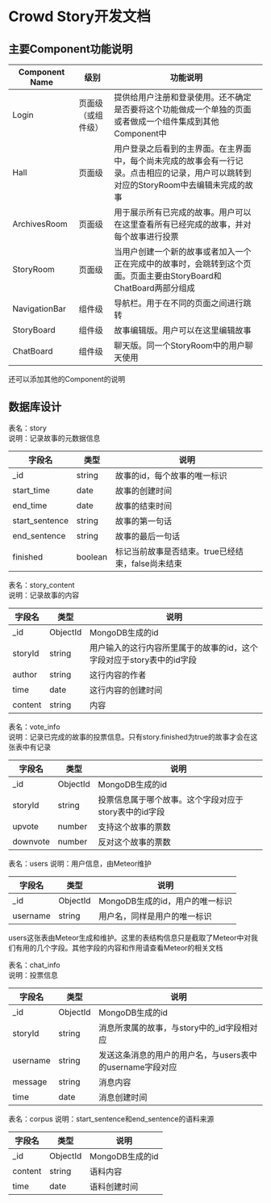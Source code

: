 # Crowd Story开发文档

## 主要Component功能说明

| Component Name | 级别 | 功能说明 |
|----------------|------|---------|
| Login | 页面级（或组件级） | 提供给用户注册和登录使用。还不确定是否要将这个功能做成一个单独的页面或者做成一个组件集成到其他Component中 |
| Hall | 页面级 | 用户登录之后看到的主界面。在主界面中，每个尚未完成的故事会有一行记录。点击相应的记录，用户可以跳转到对应的StoryRoom中去编辑未完成的故事 |
| ArchivesRoom | 页面级 | 用于展示所有已完成的故事。用户可以在这里查看所有已经完成的故事，并对每个故事进行投票 |
| StoryRoom | 页面级 | 当用户创建一个新的故事或者加入一个正在完成中的故事时，会跳转到这个页面。页面主要由StoryBoard和ChatBoard两部分组成  |
| NavigationBar | 组件级 | 导航栏。用于在不同的页面之间进行跳转 |
| StoryBoard | 组件级 | 故事编辑版。用户可以在这里编辑故事 |
| ChatBoard | 组件级 | 聊天版。同一个StoryRoom中的用户聊天使用 |

还可以添加其他的Component的说明


## 数据库设计

表名：story  
说明：记录故事的元数据信息

| 字段名 | 类型 | 说明 |
|-------|-----|------|
| _id | string | 故事的id，每个故事的唯一标识 |
| start_time | date | 故事的创建时间 |
| end_time | date | 故事的结束时间 |
| start_sentence | string | 故事的第一句话 |
| end_sentence | string | 故事的最后一句话 |
| finished | boolean | 标记当前故事是否结束。true已经结束，false尚未结束 |

表名：story_content  
说明：记录故事的内容

| 字段名 | 类型 | 说明 |
|-------|-----|------|
| _id | ObjectId | MongoDB生成的id |
| storyId | string | 用户输入的这行内容所里属于的故事的id，这个字段对应于story表中的id字段 |
| author | string | 这行内容的作者 |
| time | date | 这行内容的创建时间 |
| content | string | 内容 |

表名：vote_info  
说明：记录已完成的故事的投票信息。只有story.finished为true的故事才会在这张表中有记录

| 字段名 | 类型 | 说明 |
|-------|-----|------|
| _id | ObjectId | MongoDB生成的id |
| storyId | string | 投票信息属于哪个故事。这个字段对应于story表中的id字段 |
| upvote | number | 支持这个故事的票数 |
| downvote | number | 反对这个故事的票数 |

表名：users
说明：用户信息，由Meteor维护

| 字段名 | 类型 | 说明 |
|-------|-----|------|
| _id | ObjectId | MongoDB生成的id，用户的唯一标识 |
| username | string | 用户名，同样是用户的唯一标识 |
users这张表由Meteor生成和维护。这里的表结构信息只是截取了Meteor中对我们有用的几个字段。其他字段的内容和作用请查看Meteor的相关文档

表名：chat_info  
说明：投票信息

| 字段名 | 类型 | 说明 |
|-------|-----|------|
| _id | ObjectId | MongoDB生成的id |
| storyId | string | 消息所隶属的故事，与story中的_id字段相对应 |
| username | string | 发送这条消息的用户的用户名，与users表中的username字段对应 |
| message | string | 消息内容 |
| time | date | 消息创建时间 |

表名：corpus
说明：start_sentence和end_sentence的语料来源

| 字段名 | 类型 | 说明 |
|-------|-----|------|
| _id | ObjectId | MongoDB生成的id |
| content | string | 语料内容 |
| time | date | 语料创建时间 |